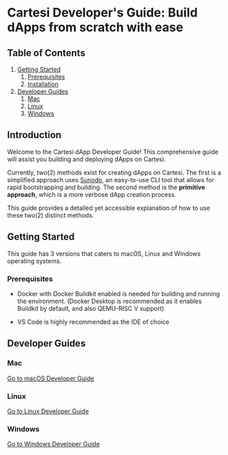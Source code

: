 # Cartesi Developer's Guide: Build dApps from scratch with ease


## Table of Contents

1. [Getting Started](#getting-started)
   1. [Prerequisites](#prerequisites)
   2. [Installation](#installation)
2. [Developer Guides](#developer-guides)
   1. [Mac](/mac/README.md)
   2. [Linux](/linux/README.md)
   3. [Windows](/windows/README.md)

## Introduction

Welcome to the Cartesi dApp Developer Guide! This comprehensive guide will assist you building and deploying dApps on Cartesi.

Currently, two(2) methods exist for creating dApps on Cartesi. The first is a simplified approach uses [Sunodo](docs.sunodo.io), an easy-to-use CLI tool that allows for rapid bootstrapping and building. The second method is the **primitive approach**, which is a more verbose dApp creation process.

This guide provides a detailed yet accessible explanation of how to use these two(2) distinct methods.

## Getting Started

This guide has 3 versions that caters to macOS, Linux and Windows operating systems. 

### Prerequisites

- Docker with Docker Buildkit enabled is needed for building and running the environment. (Docker Desktop is recommended as it enables Buildkit by default, and also QEMU-RISC V support)

- VS Code is highly recommended as the IDE of choice

## Developer Guides

### Mac

[Go to macOS Developer Guide](mac/README.md)

### Linux

[Go to Linux Developer Guide](linux/README.md)

### Windows

[Go to Windows Developer Guide](windows/README.md)

